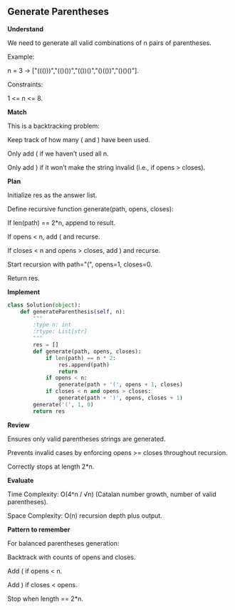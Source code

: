 ## Generate Parentheses
**Understand**

We need to generate all valid combinations of n pairs of parentheses.

Example:

n = 3 → ["((()))","(()())","(())()","()(())","()()()"].

Constraints:

1 <= n <= 8.

**Match**

This is a backtracking problem:

Keep track of how many ( and ) have been used.

Only add ( if we haven’t used all n.

Only add ) if it won’t make the string invalid (i.e., if opens > closes).

**Plan**

Initialize res as the answer list.

Define recursive function generate(path, opens, closes):

If len(path) == 2*n, append to result.

If opens < n, add ( and recurse.

If closes < n and opens > closes, add ) and recurse.

Start recursion with path="(", opens=1, closes=0.

Return res.

**Implement**
```py
class Solution(object):
    def generateParenthesis(self, n):
        """
        :type n: int
        :rtype: List[str]
        """
        res = []
        def generate(path, opens, closes):
            if len(path) == n * 2:
                res.append(path)
                return
            if opens < n:
                generate(path + '(', opens + 1, closes)
            if closes < n and opens > closes:
                generate(path + ')', opens, closes + 1)
        generate('(', 1, 0)
        return res
```

**Review**

Ensures only valid parentheses strings are generated.

Prevents invalid cases by enforcing opens >= closes throughout recursion.

Correctly stops at length 2*n.

**Evaluate**

Time Complexity: O(4^n / √n) (Catalan number growth, number of valid parentheses).

Space Complexity: O(n) recursion depth plus output.

**Pattern to remember**

For balanced parentheses generation:

Backtrack with counts of opens and closes.

Add ( if opens < n.

Add ) if closes < opens.

Stop when length == 2*n.